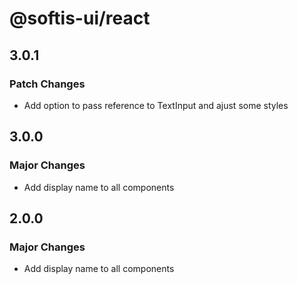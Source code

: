 # @softis-ui/react

## 3.0.1

### Patch Changes

- Add option to pass reference to TextInput and ajust some styles

## 3.0.0

### Major Changes

- Add display name to all components

## 2.0.0

### Major Changes

- Add display name to all components

